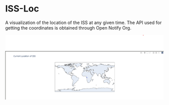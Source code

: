 # ISS-Loc
A visualization of the location of the ISS at any given time. 
The API used for getting the coordinates is obtained through Open Notify Org. 



<!-- ![Image](Image\Screenshot_2022-06-03_151931.png) -->


<p align="center">
  <img src="Image\Screenshot_2022-06-03_151931.png" width="1050">
  <!-- <img src="your_relative_path_here_number_2_large_name" width="450" alt="accessibility text"> -->
</p>
